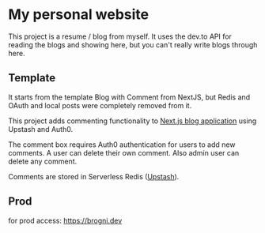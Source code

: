 # My personal website

This project is a resume / blog from myself. It uses the dev.to API for reading the blogs and showing here, but you can't really write blogs through here. 


## Template 
It starts from the template Blog with Comment from NextJS, but Redis and OAuth and local posts were completely removed from it. 

This project adds commenting functionality to [Next.js blog application](https://github.com/vercel/next.js/tree/canary/examples/blog) using Upstash and Auth0.

The comment box requires Auth0 authentication for users to add new comments. A user can delete their own comment. Also admin user can delete any comment.

Comments are stored in Serverless Redis ([Upstash](http://upstash.com/)).


## Prod

for prod access: https://brogni.dev 
